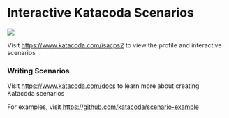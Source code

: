 # Interactive Katacoda Scenarios

[![](http://shields.katacoda.com/katacoda/isacps2/count.svg)](https://www.katacoda.com/isacps2 "Get your profile on Katacoda.com")

Visit https://www.katacoda.com/isacps2 to view the profile and interactive scenarios

### Writing Scenarios
Visit https://www.katacoda.com/docs to learn more about creating Katacoda scenarios

For examples, visit https://github.com/katacoda/scenario-example

